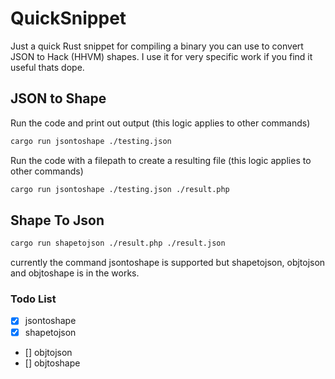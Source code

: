# QuickSnippet

Just a quick Rust snippet for compiling a
binary you can use to convert JSON to Hack (HHVM) shapes.
I use it for very specific work if you find it useful thats dope.

## JSON to Shape

Run the code and print out output (this logic applies to other commands)

```bash
cargo run jsontoshape ./testing.json
```

Run the code with a filepath to create a resulting file (this logic applies to other commands)

```bash
cargo run jsontoshape ./testing.json ./result.php
```

## Shape To Json

```bash
cargo run shapetojson ./result.php ./result.json
```

currently the command jsontoshape is supported
but shapetojson, objtojson and objtoshape is in the works.

### Todo List

- [x] jsontoshape
- [x] shapetojson
- [] objtojson
- [] objtoshape

